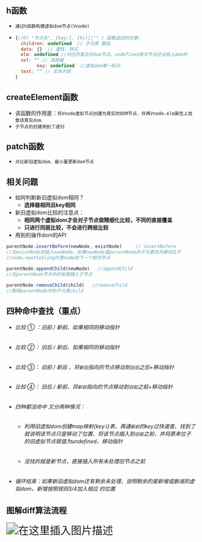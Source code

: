 ## h函数

- `通过h函数构建虚拟dom节点(Vnode)`

- ```js
  {//h( "节点名", {key:}, [h()]|"" ) 函数返回的对象:
  	children: undefined  // 子元素 数组
  	data: {}  // 属性、样式
  	elm: undefined //对应的真正的dom节点，undefined表示节点还没有上dom树
  	sel: "" // 选择器
          key: undefined  //虚拟dom唯一标识
  	text: "" // 文本内容
  }
  ```

## createElement函数

- 该函数的作用是：`将Vnode虚拟节点创建为真实的DOM节点、并再Vnode.elm属性上挂载该真实dom`
- `子节点的创建用到了递归`

## patch函数

- `对比新旧虚拟dom、最小量更新dom节点`

## 相关问题

- 如何判断新旧虚拟dom相同？
  - **选择器相同且key相同**
- 新旧虚拟dom比较的注意点：
  - **相同两个虚拟dom才会对子节点做精细化比较，不同的直接覆盖**
  - **只进行同层比较，不会进行跨层比较**
- 用到的操作dom的API

```js
parentNode.insertBefore(newNode, existNode) 	// insertBefore
//在existNode前插入newNode，如果newNode是parentNode的子元素则为移动位子
//node.nextSibling代表node的下一个相邻节点

parentNode.appendChild(newNode)   //appendChild
//在parentNode节点中的末尾插入子节点

parentNode.removeChild(child)   //removeChild
//删除parentNode中的子元素child
```

## 四种命中查找（重点）

- ###### 比较 ① ：旧前 / 新前、如果相同则移动指针

- ###### 比较 ②： 旧后 / 新后、如果相同则移动指针

- ###### 比较 ③： 旧前 / 新后 、将`新后`指向的节点移动到`旧后`之后+移动指针

- ###### 比较 ④： 旧后 /  新前、将`新前`指向的节点移动到`旧前`之前+移动指针

- ###### 四种都没命中 又分两种情况：

  - ###### 利用旧虚拟dom创建map映射{key:i}表、再通`新前`的key过快速查、找到了就说明该节点只是移动了位置、将该节点插入到`旧前`之前，并将原来位子的旧虚拟节点赋值为undefined、移动指针

  - ###### 没找的就是新节点，直接插入所有未处理旧节点之前

- ###### 循环结束：如果新旧虚拟dom还有剩余未处理、说明剩余的是新增或删减的虚拟dom、新增按照规则3/4加入相应 的位置

## 图解diff算法流程

<img src="https://img-blog.csdnimg.cn/20210415222737884.png?x-oss-process=image/watermark,type_ZmFuZ3poZW5naGVpdGk,shadow_10,text_aHR0cHM6Ly9ibG9nLmNzZG4ubmV0L3dlaXhpbl80NDk3MjAwOA==,size_16,color_FFFFFF,t_70#pic_center" alt="在这里插入图片描述" style="zoom: 200%;" />
